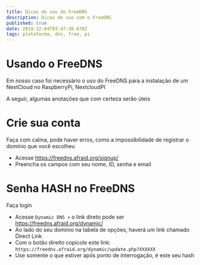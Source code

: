 ```yaml
---
title: Dicas de uso do FreeDNS
description: Dicas de uso com o FreeDNS
published: true
date: 2019-12-04T03:47:38.678Z
tags: plataforma, dns, free, pi
---
```


# Usando o FreeDNS
Em nosso caso foi necessário o uso do FreeDNS para a instalação de um NextCloud no RaspberryPi, NextcloudPI

A seguir, algumas anotações que com certeza serão úteis

# Crie sua conta
Faça com calma, pode haver erros, como a impossibilidade de registrar o domínio que você escolheu

- Acesse https://freedns.afraid.org/signup/
- Preencha os campos com seu nome, ID, senha e email


# Senha HASH no FreeDNS
Faça login

- Acesse `Dynamic DNS >` o link direto pode ser https://freedns.afraid.org/dynamic/
- Ao lado do seu domínio na tabela de opções, haverá um link chamado Direct Link
- Com o botão direito copicole este link: `https://freedns.afraid.org/dynamic/update.php?XXXXXX`
- Use somente o que estiver após ponto de interrogação, é este seu hash